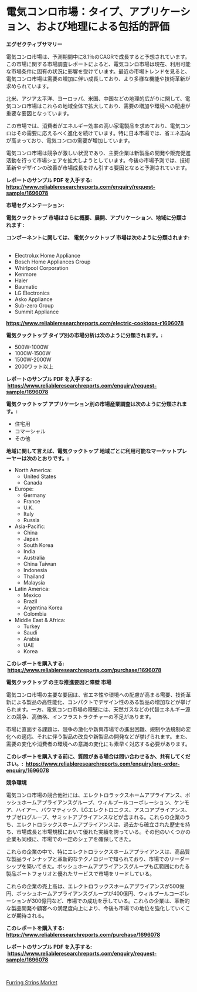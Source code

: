 <p><h1>電気コンロ市場：タイプ、アプリケーション、および地理による包括的評価</h1></p><p><strong>エグゼクティブサマリー</strong></p>
<p><p>電気コンロ市場は、予測期間中に8.1％のCAGRで成長すると予想されています。この市場に関する市場調査レポートによると、電気コンロ市場は現在、利用可能な市場条件に固有の状況に影響を受けています。最近の市場トレンドを見ると、電気コンロ市場は需要の増加に伴い成長しており、より多様な機能や技術革新が求められています。</p><p>北米、アジア太平洋、ヨーロッパ、米国、中国などの地理的広がりに関して、電気コンロ市場はこれらの地域全体で拡大しており、需要の増加や環境への配慮が重要な要因となっています。</p><p>この市場では、消費者がエネルギー効率の高い家電製品を求めており、電気コンロはその需要に応えるべく進化を続けています。特に日本市場では、省エネ志向が高まっており、電気コンロの需要が増加しています。</p><p>電気コンロ市場は競争が激しい状況であり、主要企業は新製品の開発や販売促進活動を行って市場シェアを拡大しようとしています。今後の市場予測では、技術革新やデザインの改善が市場成長をけん引する要因となると予測されています。</p></p>
<p><strong>レポートのサンプル PDF を入手する: <a href="https://www.reliableresearchreports.com/enquiry/request-sample/1696078">https://www.reliableresearchreports.com/enquiry/request-sample/1696078</a></strong></p>
<p><strong>市場セグメンテーション:</strong></p>
<p><strong> 電気クックトップ 市場はさらに概要、展開、アプリケーション、地域に分類されます :</strong></p>
<p><strong>コンポーネントに関しては、 電気クックトップ 市場は次のように分類されます: &nbsp;</strong></p>
<p><ul><li>Electrolux Home Appliance</li><li>Bosch Home Appliances Group</li><li>Whirlpool Corporation</li><li>Kenmore</li><li>Haier</li><li>Baumatic</li><li>LG Electronics</li><li>Asko Appliance</li><li>Sub-zero Group</li><li>Summit Appliance</li></ul></p>
<p><strong><a href="https://www.reliableresearchreports.com/electric-cooktops-r1696078">https://www.reliableresearchreports.com/electric-cooktops-r1696078</a></strong></p>
<p><strong> 電気クックトップ タイプ別の市場分析は次のように分類されます。:</strong></p>
<p><ul><li>500W-1000W</li><li>1000W-1500W</li><li>1500W-2000W</li><li>2000ワット以上</li></ul></p>
<p><strong>レポートのサンプル PDF を入手する: &nbsp;<a href="https://www.reliableresearchreports.com/enquiry/request-sample/1696078">https://www.reliableresearchreports.com/enquiry/request-sample/1696078</a></strong></p>
<p><strong> 電気クックトップ アプリケーション別の市場産業調査は次のように分類されます。:</strong></p>
<p><ul><li>住宅用</li><li>コマーシャル</li><li>その他</li></ul></p>
<p><strong>地域に関して言えば、電気クックトップ 地域ごとに利用可能なマーケットプレーヤーは次のとおりです。:</strong></p>
<p><ul>
    <li>
        North America:
        <ul>
            <li>United States</li>
            <li>Canada</li>
        </ul>
    </li>
    <li>
        Europe:
        <ul>
            <li>Germany</li>
            <li>France</li>
            <li>U.K.</li>
            <li>Italy</li>
            <li>Russia</li>
        </ul>
    </li>
    <li>
        Asia-Pacific:
        <ul>
            <li>China</li>
            <li>Japan</li>
            <li>South Korea</li>
            <li>India</li>
            <li>Australia</li>
            <li>China Taiwan</li>
            <li>Indonesia</li>
            <li>Thailand</li>
            <li>Malaysia</li>
        </ul>
    </li>
    <li>
        Latin America:
        <ul>
            <li>Mexico</li>
            <li>Brazil</li>
            <li>Argentina Korea</li>
            <li>Colombia</li>
        </ul>
    </li>
    <li>
        Middle East & Africa:
        <ul>
            <li>Turkey</li>
            <li>Saudi</li>
            <li>Arabia</li>
            <li>UAE</li>
            <li>Korea</li>
        </ul>
    </li>
    </ul></p>
<p><strong>このレポートを購入する: &nbsp;<a href="https://www.reliableresearchreports.com/purchase/1696078">https://www.reliableresearchreports.com/purchase/1696078</a></strong></p>
<p><strong>電気クックトップ の主な推進要因と障壁 市場</strong></p>
<p><p>電気コンロ市場の主要な要因は、省エネ性や環境への配慮が高まる需要、技術革新による製品の高性能化、コンパクトでデザイン性のある製品の増加などが挙げられます。一方、電気コンロ市場の障壁には、天然ガスなどの代替エネルギー源との競争、高価格、インフラストラクチャーの不足があります。</p><p>市場に直面する課題は、競争の激化や新興市場での進出困難、規制や法規制の変化への適応、それに伴う製品の改良や新製品の開発などが挙げられます。また、需要の変化や消費者の環境への意識の変化にも素早く対応する必要があります。</p></p>
<p><strong>このレポートを購入する前に、質問がある場合は問い合わせるか、共有してください。:&nbsp; <a href="https://www.reliableresearchreports.com/enquiry/pre-order-enquiry/1696078">https://www.reliableresearchreports.com/enquiry/pre-order-enquiry/1696078</a></strong></p>
<p><strong>競争環境</strong></p>
<p><p>電気コンロ市場の競合他社には、エレクトロラックスホームアプライアンス、ボッシュホームアプライアンスグループ、ウィルプールコーポレーション、ケンモア、ハイアー、バウマティック、LGエレクトロニクス、アスコアプライアンス、サブゼログループ、サミットアプライアンスなどが含まれる。これらの企業のうち、エレクトロラックスホームアプライアンスは、過去から確立された歴史を持ち、市場成長と市場規模において優れた実績を誇っている。その他のいくつかの企業も同様に、市場での一定のシェアを確保してきた。</p><p>これらの企業の中で、特にエレクトロラックスホームアプライアンスは、高品質な製品ラインナップと革新的なテクノロジーで知られており、市場でのリーダーシップを築いてきた。ボッシュホームアプライアンスグループも広範囲にわたる製品ポートフォリオと優れたサービスで市場をリードしている。</p><p>これらの企業の売上高は、エレクトロラックスホームアプライアンスが500億円、ボッシュホームアプライアンスグループが400億円、ウィルプールコーポレーションが300億円など、市場での成功を示している。これらの企業は、革新的な製品開発や顧客への満足度向上により、今後も市場での地位を強化していくことが期待される。</p></p>
<p><strong>このレポートを購入する: &nbsp; <a href="https://www.reliableresearchreports.com/purchase/1696078">https://www.reliableresearchreports.com/purchase/1696078</a></strong></p>
<p><strong>レポートのサンプル PDF を入手する: &nbsp;<a href="https://www.reliableresearchreports.com/enquiry/request-sample/1696078">https://www.reliableresearchreports.com/enquiry/request-sample/1696078</a></strong><strong></strong></p>
<p>&nbsp;</p>
<p><p><a href="https://noble-drawer-34c.notion.site/Furring-Strips-Market-Analysis-Examines-its-Scope-on-Growth-Opportunities-and-Forecasted-Trends-Spa-684d4f4519c443d38eb07ee343ee4217">Furring Strips Market</a></p></p>